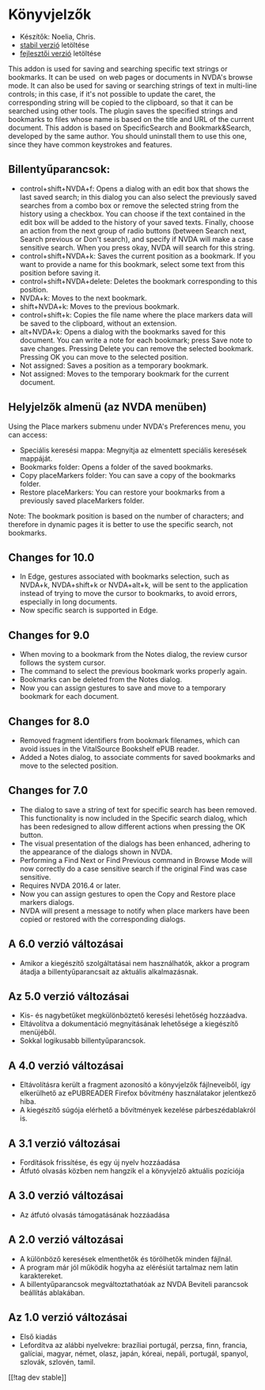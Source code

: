 # Könyvjelzők #

* Készítők: Noelia, Chris.
* [stabil verzió][1] letöltése
* [fejlesztői verzió][2] letöltése

This addon is used for saving and searching specific text strings or
bookmarks. It can be used  on web pages or documents in NVDA's browse
mode. It can also be used for saving or searching strings of text in
multi-line controls; in this case, if it's not possible to update the caret,
the corresponding string will be copied to the clipboard, so that it can be
searched using other tools.  The plugin saves the specified strings and
bookmarks to files whose name is based on the title and URL of the current
document.  This addon is based on SpecificSearch and Bookmark&Search,
developed by the same author. You should uninstall them to use this one,
since they have common keystrokes and features.

## Billentyűparancsok: ##

*	control+shift+NVDA+f: Opens a dialog with an edit box that shows the last
  saved search; in this dialog you can also select the previously saved
  searches from a combo box or remove the selected string from the history
  using a checkbox. You can choose if the text contained in the edit box
  will be added to the history of your saved texts. Finally, choose an
  action from the next group of radio buttons (between Search next, Search
  previous or Don't search), and specify if NVDA will make a case sensitive
  search. When you press okay, NVDA will search for this string.
*	control+shift+NVDA+k: Saves the current position as a bookmark. If you
  want to provide a name for this bookmark, select some text from this
  position before saving it.
*	control+shift+NVDA+delete: Deletes the bookmark corresponding to this
  position.
*	NVDA+k: Moves to the next bookmark.
*	shift+NVDA+k: Moves to the previous bookmark.
*	control+shift+k: Copies the file name where the place markers data will be
  saved to the clipboard, without an extension.
*	alt+NVDA+k: Opens a dialog with the bookmarks saved for this document. You
  can write a note for each bookmark; press Save note to save
  changes. Pressing Delete you can remove the selected bookmark. Pressing OK
  you can move to the selected position.
*	Not assigned: Saves a position as a temporary bookmark.
*	Not assigned: Moves to the temporary bookmark for the current document.


## Helyjelzők almenü (az NVDA menüben) ##

Using the Place markers submenu under NVDA's Preferences menu, you can
access:

*	Speciális keresési mappa: Megnyitja az elmentett speciális keresések
  mappáját.
*	Bookmarks folder: Opens a folder of the saved bookmarks.
*	Copy placeMarkers folder: You can save a copy of the bookmarks folder.
*	Restore placeMarkers: You can restore your bookmarks from a previously
  saved placeMarkers folder.

Note: The bookmark position is based on the number of characters; and
therefore in dynamic pages it is better to use the specific search, not
bookmarks.


## Changes for 10.0 ##
*	In Edge, gestures associated with bookmarks selection, such as NVDA+k,
  NVDA+shift+k or NVDA+alt+k, will be sent to the application instead of
  trying to move the cursor to bookmarks, to avoid errors, especially in
  long documents.
*	Now specific search is supported in Edge.

## Changes for 9.0
*	When moving to a bookmark from the Notes dialog, the review cursor follows
  the system cursor.
*	The command to select the previous bookmark works properly again.
*	Bookmarks can be deleted from the Notes dialog.
*	Now you can assign gestures to save and move to a temporary bookmark for
  each document.

## Changes for 8.0 ##
*	Removed fragment identifiers from bookmark filenames, which can avoid
  issues in the VitalSource Bookshelf ePUB reader.
*	Added a Notes dialog, to associate comments for saved bookmarks and move
  to the selected position.

## Changes for 7.0 ##
*	The dialog to save a string of text for specific search has been
  removed. This functionality is now included in the Specific search dialog,
  which has been redesigned to allow different actions when pressing the OK
  button.
*	The visual presentation of the dialogs has been enhanced, adhering to the
  appearance of the dialogs shown in NVDA.
*	Performing a Find Next or Find Previous command in Browse Mode will now
  correctly do a case sensitive search if the original Find was case
  sensitive.
*	Requires NVDA 2016.4 or later.
*	Now you can assign gestures to open the Copy and Restore place markers
  dialogs.
*	NVDA will present a message to notify when place markers have been copied
  or restored with the corresponding dialogs.

## A 6.0 verzió változásai ##
* Amikor a kiegészítő szolgáltatásai nem használhatók, akkor a program
  átadja a billentyűparancsait az aktuális alkalmazásnak.

## Az 5.0 verzió változásai ##
* Kis- és nagybetűket megkülönböztető keresési lehetőség hozzáadva.
* Eltávolítva a dokumentáció megnyitásának lehetősége a kiegészítő
  menüjéből.
* Sokkal logikusabb billentyűparancsok.

## A 4.0 verzió változásai ##
* Eltávolításra került a fragment azonosító a könyvjelzők fájlneveiből, így
  elkerülhető az ePUBREADER Firefox bővítmény használatakor jelentkező hiba.
* A kiegészítő súgója elérhető a bővítmények kezelése párbeszédablakról is.

## A 3.1 verzió változásai ##
* Fordítások frissítése, és egy új nyelv hozzáadása
* Átfutó olvasás közben nem hangzik el a könyvjelző aktuális pozíciója

## A 3.0 verzió változásai ##
* Az átfutó olvasás támogatásának hozzáadása

## A 2.0 verzió változásai ##
* A különböző keresések elmenthetők és törölhetők minden fájlnál.
* A program már jól működik hogyha az elérésiút tartalmaz nem latin
  karaktereket.
* A billentyűparancsok megváltoztathatóak az NVDA Beviteli parancsok
  beállítás ablakában.

## Az 1.0 verzió változásai ##
* Első kiadás
* Lefordítva az alábbi nyelvekre: brazíliai portugál, perzsa, finn, francia,
  galíciai, magyar, német, olasz, japán, kóreai, nepáli, portugál, spanyol,
  szlovák, szlovén, tamil.

[[!tag dev stable]]

[1]: http://addons.nvda-project.org/files/get.php?file=pm

[2]: http://addons.nvda-project.org/files/get.php?file=pm-dev
